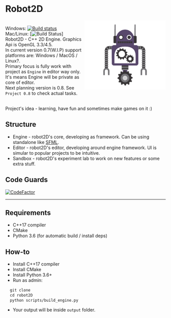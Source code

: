 # Robot2D

<img align="right" src="https://github.com/Enziferum/robot2D/blob/master/logo/logo.png" alt="logo" width="256"/>

\
Windows: [![Build status](https://ci.appveyor.com/api/projects/status/ilga4qquggcsfy65?svg=true)](https://ci.appveyor.com/project/Enziferum/robot2d) \
Mac/Linux: [![Build Status](https://github.com/Enziferum/robot2D/actions/workflows/ci.yml/badge.svg)]
\
Robot2D - C++ 2D Engine. Graphics Api is OpenGL 3.3/4.5.
\
In current version 0.7(W.I.P) support platforms are: Windows / MacOS / Linux?.
\
Primary focus is fully work with project as `Engine` in editor way only. It's means Engine will be private as core 
of editor.
\
Next planning version is 0.8. See `Project 0.8` to check actual tasks.

\
Project's idea - learning, have fun and sometimes make games on it :) 


## Structure
 - Engine - robot2D's core, developing as framework. Can be using standalone like [SFML](https://github.com/SFML/SFML).
 - Editor - robot2D's editor, developing around engine framework. UI is simular to popular projects to be intuitive.
 - Sandbox - robot2D's experiment lab to work on new features or some extra stuff.

Code Guards
-------

[![CodeFactor](https://www.codefactor.io/repository/github/enziferum/robot2d/badge)](https://www.codefactor.io/repository/github/enziferum/robot2d)
<!--- TODO(a.raag) check correctness 
[![BCH compliance](https://bettercodehub.com/edge/badge/Enziferum/robot2D?branch=master)](https://bettercodehub.com/)
-->
-------

## Requirements
   * C++17 compiler
   * CMake
   * Python 3.6 (for automatic build / install deps)

## How-to
 - Install C++17 compiler
 - Install CMake
 - Install Python 3.6+
 - Run as admin:
```shell
  git clone 
  cd robot2D
  python scripts/build_engine.py
```
 - Your output will be inside `output` folder.